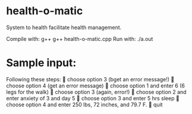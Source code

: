 # health-o-matic
System to health facilitate health management.

Compile with:
g++  g++ health-o-matic.cpp
Run with:
./a.out

# Sample input:
Following these steps:
 choose option 3 (bget an error message!)
 choose option 4 (get an error message)
 choose option 1 and enter 6 (6 legs for the walk)
 choose option 3 (again, error!)
 choose option 2 and enter anxiety of 3 and day 5
 choose option 3 and enter 5 hrs sleep
 choose option 4 and enter 250 lbs, 72 inches, and 79.7 F.
 quit
